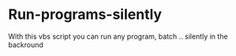# Run-programs-silently

With this vbs script you can run any program, batch .. silently in the backround
